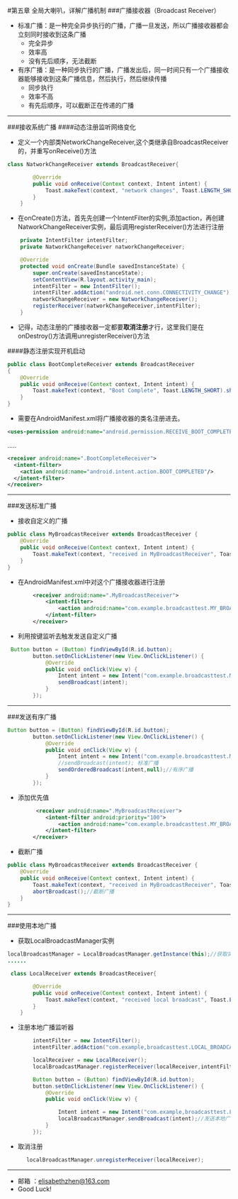 #第五章 全局大喇叭，详解广播机制
###广播接收器（Broadcast Receiver）
- 标准广播：是一种完全异步执行的广播，广播一旦发送，所以广播接收器都会立刻同时接收到这条广播
  - 完全异步
  - 效率高
  - 没有先后顺序，无法截断
- 有序广播：是一种同步执行的广播，广播发出后，同一时间只有一个广播接收器能够接收到这条广播信息，然后执行，然后继续传播
  - 同步执行
  - 效率不高
  - 有先后顺序，可以截断正在传递的广播

---
###接收系统广播
####动态注册监听网络变化
- 定义一个内部类NetworkChangeReceiver,这个类继承自BroadcastReceiver的，并重写onReceive()方法

```java
class NatworkChangeReceiver extends BroadcastReceiver{

        @Override
        public void onReceive(Context context, Intent intent) {
            Toast.makeText(context, "network changes", Toast.LENGTH_SHORT).show();
        }
    }
```
- 在onCreate()方法，首先先创建一个IntentFilter的实例,添加action，再创建NatworkChangeReceiver实例，最后调用registerReceiver()方法进行注册

```java
    private IntentFilter intentFilter;
    private NatworkChangeReceiver natworkChangeReceiver;

    @Override
    protected void onCreate(Bundle savedInstanceState) {
        super.onCreate(savedInstanceState);
        setContentView(R.layout.activity_main);
        intentFilter = new IntentFilter();
        intentFilter.addAction("android.net.conn.CONNECTIVITY_CHANGE");
        natworkChangeReceiver = new NatworkChangeReceiver();
        registerReceiver(natworkChangeReceiver,intentFilter);
    }
```
- 记得，动态注册的广播接收器一定都要**取消注册**才行，这里我们是在onDestroy()方法调用unregisterReceiver()方法

####静态注册实现开机启动
```java
public class BootCompleteReceiver extends BroadcastReceiver
{
    @Override
    public void onReceive(Context context, Intent intent) {
        Toast.makeText(context, "Boot Complete", Toast.LENGTH_SHORT).show();
    }
}
```
- 需要在AndroidManifest.xml将广播接收器的类名注册进去。

```xml
<uses-permission android:name="android.permission.RECEIVE_BOOT_COMPLETED"/>
```
.....

```xml
<receiver android:name=".BootCompleteReceiver">
  <intent-filter>
    <action android:name="android.intent.action.BOOT_COMPLETED"/>
  </intent-filter>
</receiver>
```
---
###发送标准广播
- 接收自定义的广播

```java
public class MyBroadcastReceiver extends BroadcastReceiver {
    @Override
    public void onReceive(Context context, Intent intent) {
        Toast.makeText(context, "received in MyBroadcastReceiver", Toast.LENGTH_SHORT).show();
    }
}

```
- 在AndroidManifest.xml中对这个广播接收器进行注册

```xml
        <receiver android:name=".MyBroadcastReceiver">
            <intent-filter>
                <action android:name="com.example.broadcasttest.MY_BROADCAST"/>
            </intent-filter>
        </receiver>
```
- 利用按键监听去触发发送自定义广播

```java
 Button button = (Button) findViewById(R.id.button);
        button.setOnClickListener(new View.OnClickListener() {
            @Override
            public void onClick(View v) {
                Intent intent = new Intent("com.example.broadcasttest.MY_BROADCAST");
                sendBroadcast(intent);
            }
        });
```
---
###发送有序广播

```java
Button button = (Button) findViewById(R.id.button);
        button.setOnClickListener(new View.OnClickListener() {
            @Override
            public void onClick(View v) {
                Intent intent = new Intent("com.example.broadcasttest.MY_BROADCAST");
                //sendBroadcast(intent); 标准广播
                sendOrderedBroadcast(intent,null);//有序广播
            }
        });
```
- 添加优先值

```xml
         <receiver android:name=".MyBroadcastReceiver">
            <intent-filter android:priority="100">
                <action android:name="com.example.broadcasttest.MY_BROADCAST"/>
            </intent-filter>
        </receiver>
```
- 截断广播

```java
public class MyBroadcastReceiver extends BroadcastReceiver {
    @Override
    public void onReceive(Context context, Intent intent) {
        Toast.makeText(context, "received in MyBroadcastReceiver", Toast.LENGTH_SHORT).show();
        abortBroadcast();//截断广播
    }
}

```
---
###使用本地广播

- 获取LocalBroadcastManager实例

```java
localBroadcastManager = LocalBroadcastManager.getInstance(this);//获取实例
......

 class LocalReceiver extends BroadcastReceiver{

        @Override
        public void onReceive(Context context, Intent intent) {
            Toast.makeText(context, "received local broadcast", Toast.LENGTH_SHORT).show();
        }
    }
```
- 注册本地广播监听器

```java
        intentFilter = new IntentFilter();
        intentFilter.addAction("com.example,broadcasttest.LOCAL_BROADCAST");

        localReceiver = new LocalReceiver();
        localBroadcastManager.registerReceiver(localReceiver,intentFilter);

        Button button = (Button) findViewById(R.id.button);
        button.setOnClickListener(new View.OnClickListener() {
            @Override
            public void onClick(View v) {

                Intent intent = new Intent("com.example,broadcasttest.LOCAL_BROADCAST");
                localBroadcastManager.sendBroadcast(intent);//发送本地广播
            }
        });
```
- 取消注册

```java
      localBroadcastManager.unregisterReceiver(localReceiver);
```
---
- 邮箱 ：elisabethzhen@163.com
- Good Luck!



